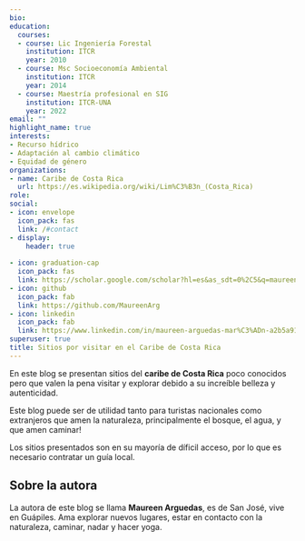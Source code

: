 ```yaml
---
bio: 
education:
  courses:
  - course: Lic Ingeniería Forestal
    institution: ITCR
    year: 2010
  - course: Msc Socioeconomía Ambiental
    institution: ITCR
    year: 2014
  - course: Maestría profesional en SIG
    institution: ITCR-UNA
    year: 2022
email: ""
highlight_name: true
interests:
- Recurso hídrico
- Adaptación al cambio climático
- Equidad de género
organizations:
- name: Caribe de Costa Rica
  url: https://es.wikipedia.org/wiki/Lim%C3%B3n_(Costa_Rica)
role: 
social:
- icon: envelope
  icon_pack: fas
  link: /#contact
- display:
    header: true
 
- icon: graduation-cap
  icon_pack: fas
  link: https://scholar.google.com/scholar?hl=es&as_sdt=0%2C5&q=maureen+arguedas+mar%C3%ADn&btnG=&oq=Maureen+Arguedas
- icon: github
  icon_pack: fab
  link: https://github.com/MaureenArg
- icon: linkedin
  icon_pack: fab
  link: https://www.linkedin.com/in/maureen-arguedas-mar%C3%ADn-a2b5a9141
superuser: true
title: Sitios por visitar en el Caribe de Costa Rica
---
```


En este blog se presentan sitios del **caribe de Costa Rica** poco conocidos pero que valen la pena visitar y explorar debido a su increíble belleza y autenticidad. 

Este blog puede ser de utilidad tanto para turistas nacionales como extranjeros que amen la naturaleza, principalmente el bosque, el agua, y que amen caminar!

Los sitios presentados son en su mayoría de díficil acceso, por lo que es necesario contratar un guía local. 

## **Sobre la autora**

La autora de este blog se llama **Maureen Arguedas**, es de San José, vive en Guápiles. Ama explorar nuevos lugares, estar en contacto con la naturaleza, caminar, nadar y hacer yoga. 


